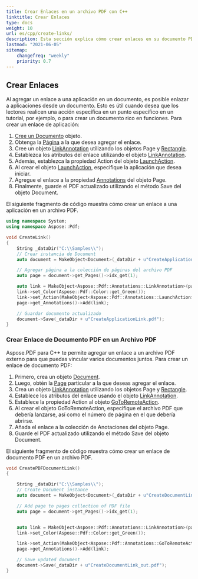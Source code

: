```yaml
---
title: Crear Enlaces en un archivo PDF con C++
linktitle: Crear Enlaces
type: docs
weight: 10
url: es/cpp/create-links/
description: Esta sección explica cómo crear enlaces en su documento PDF con C++.
lastmod: "2021-06-05"
sitemap:
    changefreq: "weekly"
    priority: 0.7
---
```


## Crear Enlaces

Al agregar un enlace a una aplicación en un documento, es posible enlazar a aplicaciones desde un documento. Esto es útil cuando desea que los lectores realicen una acción específica en un punto específico en un tutorial, por ejemplo, o para crear un documento rico en funciones. Para crear un enlace de aplicación:

1. [Cree un Documento](https://reference.aspose.com/pdf/cpp/class/aspose.pdf.document) objeto.
1. Obtenga la [Página](https://reference.aspose.com/pdf/cpp/class/aspose.pdf.page) a la que desea agregar el enlace.
1. Cree un objeto [LinkAnnotation](https://reference.aspose.com/pdf/cpp/class/aspose.pdf.annotations.link_annotation/) utilizando los objetos Page y [Rectangle](https://reference.aspose.com/pdf/cpp/class/aspose.pdf.rectangle).
1. Establezca los atributos del enlace utilizando el objeto [LinkAnnotation](https://reference.aspose.com/pdf/cpp/class/aspose.pdf.annotations.link_annotation/).  
1. Además, establezca la propiedad Action del objeto [LaunchAction](https://reference.aspose.com/pdf/cpp/class/aspose.pdf.annotations.launch_action/).  
1. Al crear el objeto [LaunchAction](https://reference.aspose.com/pdf/cpp/class/aspose.pdf.annotations.launch_action/), especifique la aplicación que desea iniciar.  
1. Agregue el enlace a la propiedad [Annotations](https://reference.aspose.com/pdf/cpp/namespace/aspose.pdf.annotations) del objeto Page.  
1. Finalmente, guarde el PDF actualizado utilizando el método Save del objeto Document.  

El siguiente fragmento de código muestra cómo crear un enlace a una aplicación en un archivo PDF.

```cpp
using namespace System;
using namespace Aspose::Pdf;

void CreateLink() 
{
    String _dataDir("C:\\Samples\\");
    // Crear instancia de Document
    auto document = MakeObject<Document>(_dataDir + u"CreateApplicationLink.pdf");

    // Agregar página a la colección de páginas del archivo PDF
    auto page = document->get_Pages()->idx_get(1);

    auto link = MakeObject<Aspose::Pdf::Annotations::LinkAnnotation>(page, MakeObject<Rectangle>(100, 200, 300, 300));
    link->set_Color(Aspose::Pdf::Color::get_Green());
    link->set_Action(MakeObject<Aspose::Pdf::Annotations::LaunchAction>(document, _dataDir + u"sample.pdf"));
    page->get_Annotations()->Add(link);

    // Guardar documento actualizado
    document->Save(_dataDir + u"CreateApplicationLink.pdf");
}
```
### Crear Enlace de Documento PDF en un Archivo PDF

Aspose.PDF para C++ te permite agregar un enlace a un archivo PDF externo para que puedas vincular varios documentos juntos. Para crear un enlace de documento PDF:

1. Primero, crea un objeto [Document](https://reference.aspose.com/pdf/cpp/class/aspose.pdf.document).
1. Luego, obtén la [Page](https://reference.aspose.com/pdf/cpp/class/aspose.pdf.page) particular a la que deseas agregar el enlace.
1. Crea un objeto [LinkAnnotation](https://reference.aspose.com/pdf/cpp/class/aspose.pdf.annotations.link_annotation/) utilizando los objetos Page y [Rectangle](https://reference.aspose.com/pdf/cpp/class/aspose.pdf.rectangle).
1. Establece los atributos del enlace usando el objeto [LinkAnnotation](https://reference.aspose.com/pdf/cpp/class/aspose.pdf.annotations.link_annotation/).
1. Establece la propiedad Action al objeto [GoToRemoteAction](https://reference.aspose.com/pdf/cpp/class/aspose.pdf.annotations.go_to_remote_action/).
1. Al crear el objeto GoToRemoteAction, especifique el archivo PDF que debería lanzarse, así como el número de página en el que debería abrirse.
1. Añada el enlace a la colección de Anotaciones del objeto Page.
1. Guarde el PDF actualizado utilizando el método Save del objeto Document.

El siguiente fragmento de código muestra cómo crear un enlace de documento PDF en un archivo PDF.

```cpp
void CreatePDFDocumentLink() 
{

    String _dataDir("C:\\Samples\\");
    // Create Document instance
    auto document = MakeObject<Document>(_dataDir + u"CreateDocumentLink.pdf");

    // Add page to pages collection of PDF file
    auto page = document->get_Pages()->idx_get(1);


    auto link = MakeObject<Aspose::Pdf::Annotations::LinkAnnotation>(page, MakeObject<Rectangle>(100, 200, 300, 300));
    link->set_Color(Aspose::Pdf::Color::get_Green());

    link->set_Action(MakeObject<Aspose::Pdf::Annotations::GoToRemoteAction>(_dataDir + u"sample.pdf", 1));
    page->get_Annotations()->Add(link);

    // Save updated document
    document->Save(_dataDir + u"CreateDocumentLink_out.pdf");
}
```